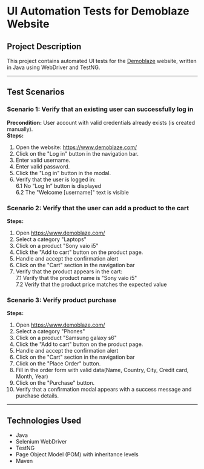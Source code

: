 # UI Automation Tests for Demoblaze Website

## Project Description

This project contains automated UI tests for the [Demoblaze](https://www.demoblaze.com/) website, written in Java using WebDriver and TestNG.


---

## Test Scenarios

### Scenario 1: Verify that an existing user can successfully log in
**Precondition:** User account with valid credentials already exists (is created manually).  
**Steps:**
1. Open the website: https://www.demoblaze.com/
2. Click on the "Log in" button in the navigation bar.
3. Enter valid username.
4. Enter valid password.
5. Click the "Log in" button in the modal.
6. Verify that the user is logged in:  
   6.1 No “Log In” button is displayed  
   6.2 The "Welcome [username]" text is visible

### Scenario 2: Verify that the user can add a product to the cart
**Steps:**
1. Open https://www.demoblaze.com/
2. Select a category "Laptops"
3. Click on a product "Sony vaio i5"
4. Click the "Add to cart" button on the product page.
5. Handle and accept the confirmation alert
6. Click on the "Cart" section in the navigation bar
7. Verify that the product appears in the cart:  
   7.1 Verify that the product name is "Sony vaio i5"  
   7.2 Verify that the product price matches the expected value

### Scenario 3: Verify product purchase
**Steps:**
1. Open https://www.demoblaze.com/
2. Select a category "Phones"
3. Click on a product "Samsung galaxy s6"
4. Click the "Add to cart" button on the product page.
5. Handle and accept the confirmation alert
6. Click on the "Cart" section in the navigation bar
7. Click on the "Place Order" button.
8. Fill in the order form with valid data(Name, Country, City, Credit card, Month, Year)
9. Click on the "Purchase" button.
10. Verify that a confirmation modal appears with a success message and purchase details.

---

## Technologies Used

- Java
- Selenium WebDriver
- TestNG
- Page Object Model (POM) with inheritance levels  
- Maven